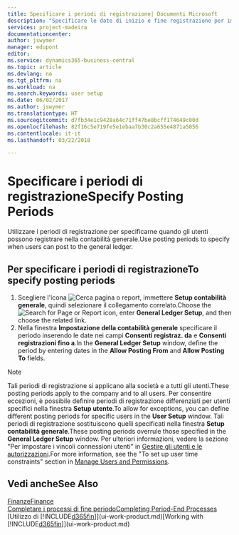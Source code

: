 ```yaml
---
title: Specificare i periodi di registrazione| Documenti Microsoft
description: "Specificare le date di inizio e fine registrazione per impostare quando gli utenti possono registrare nella contabilità generale."
services: project-madeira
documentationcenter: 
author: jswymer
manager: edupont
editor: 
ms.service: dynamics365-business-central
ms.topic: article
ms.devlang: na
ms.tgt_pltfrm: na
ms.workload: na
ms.search.keywords: user setup
ms.date: 06/02/2017
ms.author: jswymer
ms.translationtype: HT
ms.sourcegitcommit: d7fb34e1c9428a64c71ff47be8bcff174649c00d
ms.openlocfilehash: 82f16c5e719fe5e1ebaa7b30c2a655e4871a5056
ms.contentlocale: it-it
ms.lasthandoff: 03/22/2018

---
```

# <a name="specify-posting-periods"></a><span data-ttu-id="5eec9-103">Specificare i periodi di registrazione</span><span class="sxs-lookup"><span data-stu-id="5eec9-103">Specify Posting Periods</span></span>
<span data-ttu-id="5eec9-104">Utilizzare i periodi di registrazione per specificarne quando gli utenti possono registrare nella contabilità generale.</span><span class="sxs-lookup"><span data-stu-id="5eec9-104">Use posting periods to specify when users can post to the general ledger.</span></span>  

## <a name="to-specify-posting-periods"></a><span data-ttu-id="5eec9-105">Per specificare i periodi di registrazione</span><span class="sxs-lookup"><span data-stu-id="5eec9-105">To specify posting periods</span></span>
1. <span data-ttu-id="5eec9-106">Scegliere l'icona ![Cerca pagina o report](media/ui-search/search_small.png "Cerca pagina o report"), immettere **Setup contabilità generale**, quindi selezionare il collegamento correlato.</span><span class="sxs-lookup"><span data-stu-id="5eec9-106">Choose the ![Search for Page or Report](media/ui-search/search_small.png "Search for Page or Report icon") icon, enter **General Ledger Setup**, and then choose the related link.</span></span>  
2. <span data-ttu-id="5eec9-107">Nella finestra **Impostazione della contabilità generale** specificare il periodo inserendo le date nei campi **Consenti registraz. da** e **Consenti registrazioni fino a**.</span><span class="sxs-lookup"><span data-stu-id="5eec9-107">In the **General Ledger Setup** window, define the period by entering dates in the **Allow Posting From** and **Allow Posting To** fields.</span></span>  

> [!NOTE]  
>   <span data-ttu-id="5eec9-108">Tali periodi di registrazione si applicano alla società e a tutti gli utenti.</span><span class="sxs-lookup"><span data-stu-id="5eec9-108">These posting periods apply to the company and to all users.</span></span> <span data-ttu-id="5eec9-109">Per consentire eccezioni, è possibile definire periodi di registrazione differenziati per utenti specifici nella finestra **Setup utente**.</span><span class="sxs-lookup"><span data-stu-id="5eec9-109">To allow for exceptions, you can define different posting periods for specific users in the **User Setup** window.</span></span> <span data-ttu-id="5eec9-110">Tali periodi di registrazione sostituiscono quelli specificati nella finestra **Setup contabilità generale**.</span><span class="sxs-lookup"><span data-stu-id="5eec9-110">These posting periods overrule those specified in the **General Ledger Setup** window.</span></span> <span data-ttu-id="5eec9-111">Per ulteriori informazioni, vedere la sezione "Per impostare i vincoli connessioni utenti" in [Gestire gli utenti e le autorizzazioni](ui-how-users-permissions.md).</span><span class="sxs-lookup"><span data-stu-id="5eec9-111">For more information, see the "To set up user time constraints" section in [Manage Users and Permissions](ui-how-users-permissions.md).</span></span>

## <a name="see-also"></a><span data-ttu-id="5eec9-112">Vedi anche</span><span class="sxs-lookup"><span data-stu-id="5eec9-112">See Also</span></span>
[<span data-ttu-id="5eec9-113">Finanze</span><span class="sxs-lookup"><span data-stu-id="5eec9-113">Finance</span></span>](finance.md)  
[<span data-ttu-id="5eec9-114">Completare i processi di fine periodo</span><span class="sxs-lookup"><span data-stu-id="5eec9-114">Completing Period-End Processes</span></span>](year-how-complete-period-end-processes.md)  
<span data-ttu-id="5eec9-115">[Utilizzo di [!INCLUDE[d365fin](includes/d365fin_md.md)]](ui-work-product.md)</span><span class="sxs-lookup"><span data-stu-id="5eec9-115">[Working with [!INCLUDE[d365fin](includes/d365fin_md.md)]](ui-work-product.md)</span></span>

